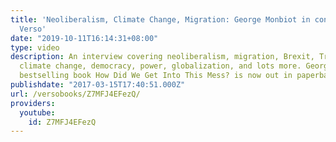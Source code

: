 ```yaml
---
title: 'Neoliberalism, Climate Change, Migration: George Monbiot in conversation with
  Verso'
date: "2019-10-11T16:14:31+08:00"
type: video
description: An interview covering neoliberalism, migration, Brexit, Trump, community-building,
  climate change, democracy, power, globalization, and lots more. George Monbiot's
  bestselling book How Did We Get Into This Mess? is now out in paperback.
publishdate: "2017-03-15T17:40:51.000Z"
url: /versobooks/Z7MFJ4EFezQ/
providers:
  youtube:
    id: Z7MFJ4EFezQ
---
```

